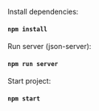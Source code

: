 Install dependencies:
#### `npm install`

Run server (json-server):
#### `npm run server`

Start project:
#### `npm start`
